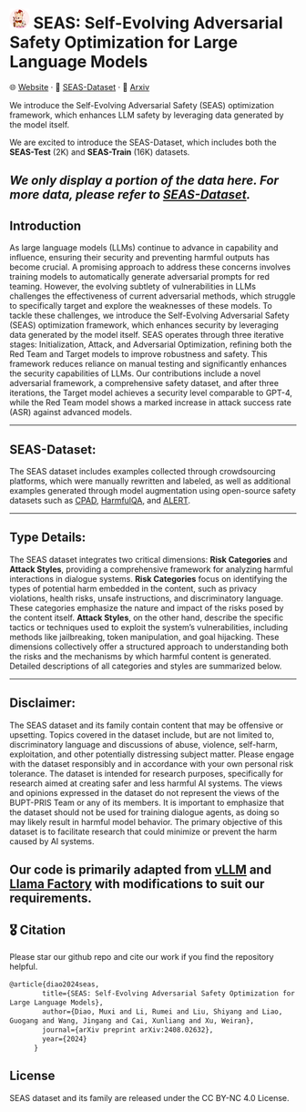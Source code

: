 # <img src="image/seas-logo-c.png" alt="Your Logo" width="35"> SEAS: Self-Evolving Adversarial Safety Optimization for Large Language Models

🌐 [Website](https://seas-llm.github.io/) · 🤖 [SEAS-Dataset](https://huggingface.co/datasets/diaomuxi/SEAS) · 📄 [Arxiv](https://arxiv.org/abs/2408.02632)

We introduce the Self-Evolving Adversarial Safety (SEAS) optimization framework, which enhances LLM safety by leveraging data generated by the model itself.

We are excited to introduce the SEAS-Dataset, which includes both the **SEAS-Test** (2K) and **SEAS-Train** (16K) datasets.

***We only display a portion of the data here. For more data, please refer to [SEAS-Dataset](https://huggingface.co/datasets/diaomuxi/SEAS).***
---

## Introduction
As large language models (LLMs) continue to advance in capability and influence, ensuring their security and preventing harmful outputs has become crucial. A promising approach to address these concerns involves training models to automatically generate adversarial prompts for red teaming. However, the evolving subtlety of vulnerabilities in LLMs challenges the effectiveness of current adversarial methods, which struggle to specifically target and explore the weaknesses of these models. To tackle these challenges, we introduce the Self-Evolving Adversarial Safety (SEAS) optimization framework, which enhances security by leveraging data generated by the model itself. SEAS operates through three iterative stages: Initialization, Attack, and Adversarial Optimization, refining both the Red Team and Target models to improve robustness and safety. This framework reduces reliance on manual testing and significantly enhances the security capabilities of LLMs. Our contributions include a novel adversarial framework, a comprehensive safety dataset, and after three iterations, the Target model achieves a security level comparable to GPT-4, while the Red Team model shows a marked increase in attack success rate (ASR) against advanced models.

---

## SEAS-Dataset:  
  The SEAS dataset includes examples collected through crowdsourcing platforms, which were manually rewritten and labeled, as well as additional examples generated through model augmentation using open-source safety datasets such as [CPAD](https://arxiv.org/abs/2309.11830), [HarmfulQA](https://arxiv.org/abs/2308.09662), and [ALERT](https://arxiv.org/abs/2404.08676). 

---

## Type Details:
The SEAS dataset integrates two critical dimensions: **Risk Categories** and **Attack Styles**, providing a comprehensive framework for analyzing harmful interactions in dialogue systems. **Risk Categories** focus on identifying the types of potential harm embedded in the content, such as privacy violations, health risks, unsafe instructions, and discriminatory language. These categories emphasize the nature and impact of the risks posed by the content itself. **Attack Styles**, on the other hand, describe the specific tactics or techniques used to exploit the system’s vulnerabilities, including methods like jailbreaking, token manipulation, and goal hijacking. These dimensions collectively offer a structured approach to understanding both the risks and the mechanisms by which harmful content is generated. Detailed descriptions of all categories and styles are summarized below.


---
## Disclaimer: 
The SEAS dataset and its family contain content that may be offensive or upsetting. Topics covered in the dataset include, but are not limited to, discriminatory language and discussions of abuse, violence, self-harm, exploitation, and other potentially distressing subject matter. Please engage with the dataset responsibly and in accordance with your own personal risk tolerance. The dataset is intended for research purposes, specifically for research aimed at creating safer and less harmful AI systems. The views and opinions expressed in the dataset do not represent the views of the BUPT-PRIS Team or any of its members. It is important to emphasize that the dataset should not be used for training dialogue agents, as doing so may likely result in harmful model behavior. The primary objective of this dataset is to facilitate research that could minimize or prevent the harm caused by AI systems.

Our code is primarily adapted from [vLLM](https://docs.vllm.ai/en/latest/) and [Llama Factory](https://github.com/hiyouga/LLaMA-Factory) with modifications to suit our requirements.
---

## 🎖 Citation 

Please star our github repo and cite our work if you find the repository helpful.

```
@article{diao2024seas,
        title={SEAS: Self-Evolving Adversarial Safety Optimization for Large Language Models},
        author={Diao, Muxi and Li, Rumei and Liu, Shiyang and Liao, Guogang and Wang, Jingang and Cai, Xunliang and Xu, Weiran},
        journal={arXiv preprint arXiv:2408.02632},
        year={2024}
      }
```

## License

SEAS dataset and its family are released under the CC BY-NC 4.0 License.
